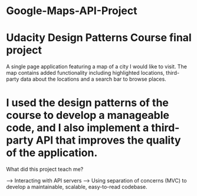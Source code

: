 # Google-Maps-API-Project
Udacity Design Patterns Course final project
============================================
A single page application featuring a map of a city I would like to visit. 
The map contains added functionality including highlighted locations, third-party data about the locations and a search bar to browse places.

I used the design patterns of the course to develop a manageable code, and I also implement a third-party API that improves the quality of the application.
============================================
What did this project teach me?

--> Interacting with API servers
--> Using separation of concerns (MVC) to develop a maintainable, scalable, easy-to-read codebase.
